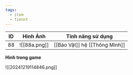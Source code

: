 ```yaml
---
tags:
  - item
  - tiennt
---
```


| ID  | Hình Ảnh     | Tính năng sử dụng             |
| --- | ------------ | ----------------------------- |
| 88  | ![[88a.png]] | [[Bảo Vật]] hệ [[Thông Minh]] |

**Hình trong game**

![[20241219114846.png]]